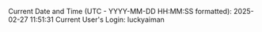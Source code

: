 Current Date and Time (UTC - YYYY-MM-DD HH:MM:SS formatted): 2025-02-27 11:51:31
Current User's Login: luckyaiman
